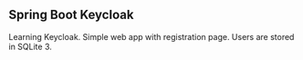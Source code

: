## Spring Boot Keycloak

Learning Keycloak. Simple web app with registration page. Users are stored in SQLite 3.
